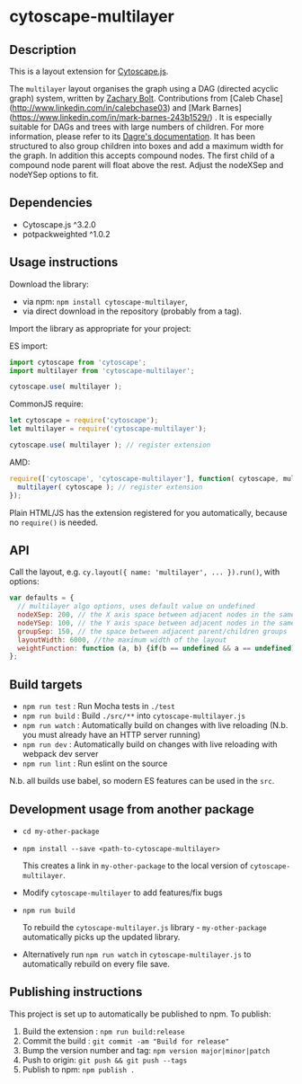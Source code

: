 cytoscape-multilayer
================================================================================
## Description

This is a layout extension for [Cytoscape.js](https://github.com/cytoscape/cytoscape.js).

The `multilayer` layout organises the graph using a DAG (directed acyclic graph) system, written by [Zachary Bolt](https://ualr.edu/computerscience/zachary-bolt-b-sc-graduate-assistant-lecturer/). Contributions from [Caleb Chase] (http://www.linkedin.com/in/calebchase03) and [Mark Barnes] (https://www.linkedin.com/in/mark-barnes-243b1529/) . It is especially suitable for DAGs and trees with large numbers of children.  For more information, please refer to its [Dagre's documentation](https://github.com/cpettitt/dagre).
It has been structured to also group children into boxes and add a maximum width for the graph.  In addition this accepts compound nodes.  The first child of a compound node parent will float above the rest.  Adjust the nodeXSep and nodeYSep options to fit.

## Dependencies

 * Cytoscape.js ^3.2.0
 * potpackweighted ^1.0.2


## Usage instructions

Download the library:
 * via npm: `npm install cytoscape-multilayer`,
 * via direct download in the repository (probably from a tag).

Import the library as appropriate for your project:

ES import:

```js
import cytoscape from 'cytoscape';
import multilayer from 'cytoscape-multilayer';

cytoscape.use( multilayer );
```

CommonJS require:

```js
let cytoscape = require('cytoscape');
let multilayer = require('cytoscape-multilayer');

cytoscape.use( multilayer ); // register extension
```

AMD:

```js
require(['cytoscape', 'cytoscape-multilayer'], function( cytoscape, multilayer ){
  multilayer( cytoscape ); // register extension
});
```

Plain HTML/JS has the extension registered for you automatically, because no `require()` is needed.


## API
Call the layout, e.g. `cy.layout({ name: 'multilayer', ... }).run()`, with options:

```js
var defaults = {
  // multilayer algo options, uses default value on undefined
  nodeXSep: 200, // the X axis space between adjacent nodes in the same rank
  nodeYSep: 100, // the Y axis space between adjacent nodes in the same rank
  groupSep: 150, // the space between adjacent parent/children groups
  layoutWidth: 6000, //the maximum width of the layout
  weightFunction: function (a, b) {if(b == undefined && a == undefined) return 0; if (b._private.data.weight == undefined) b._private.data.weight = 0; if (a._private.data.weight == undefined) a._private.data.weight = 0; return b._private.data.weight - a._private.data.weight;}, //formula applied to each node to organize them by weight.  currently has error checking to avoid undefined errors.
};
```


## Build targets

* `npm run test` : Run Mocha tests in `./test`
* `npm run build` : Build `./src/**` into `cytoscape-multilayer.js`
* `npm run watch` : Automatically build on changes with live reloading (N.b. you must already have an HTTP server running)
* `npm run dev` : Automatically build on changes with live reloading with webpack dev server
* `npm run lint` : Run eslint on the source

N.b. all builds use babel, so modern ES features can be used in the `src`.

## Development usage from another package

* `cd my-other-package`
* `npm install --save <path-to-cytoscape-multilayer>`

  This creates a link in `my-other-package` to the local version of `cytoscape-multilayer`.

* Modify `cytoscape-multilayer` to add features/fix bugs
* `npm run build`

  To rebuild the `cytoscape-multilayer.js` library - `my-other-package` automatically picks up the updated library.

* Alternatively run `npm run watch` in `cytoscape-multilayer.js` to automatically rebuild on every file save.

## Publishing instructions

This project is set up to automatically be published to npm.  To publish:

1. Build the extension : `npm run build:release`
1. Commit the build : `git commit -am "Build for release"`
1. Bump the version number and tag: `npm version major|minor|patch`
1. Push to origin: `git push && git push --tags`
1. Publish to npm: `npm publish .`
